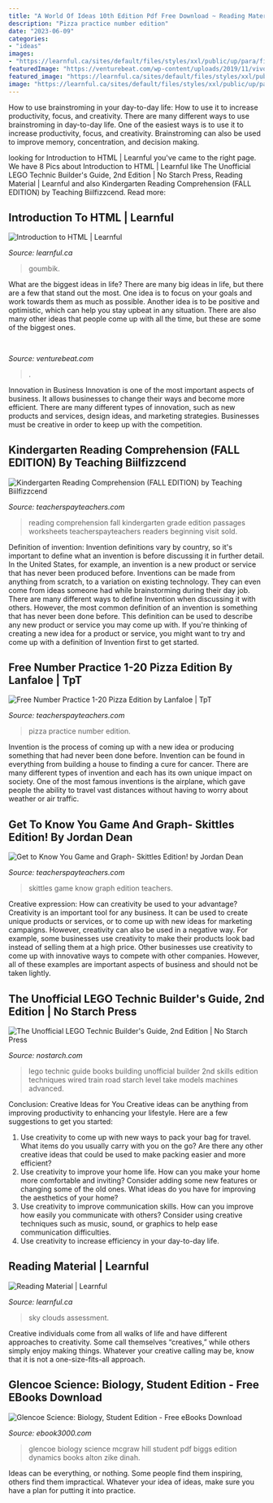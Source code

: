 ```yaml
---
title: "A World Of Ideas 10th Edition Pdf Free Download ~ Reading Material"
description: "Pizza practice number edition"
date: "2023-06-09"
categories:
- "ideas"
images:
- "https://learnful.ca/sites/default/files/styles/xxl/public/up/para/field-image/2020-11/230/photo-1531147646552-1eec68116469.jpeg?itok=5g7GPC_Z"
featuredImage: "https://venturebeat.com/wp-content/uploads/2019/11/vivoexynos-e1573227653262.jpg"
featured_image: "https://learnful.ca/sites/default/files/styles/xxl/public/up/para/field-image/2020-11/230/photo-1531147646552-1eec68116469.jpeg?itok=5g7GPC_Z"
image: "https://learnful.ca/sites/default/files/styles/xxl/public/up/para/field-image/2020-11/230/photo-1531147646552-1eec68116469.jpeg?itok=5g7GPC_Z"
---
```



How to use brainstroming in your day-to-day life: How to use it to increase productivity, focus, and creativity.
There are many different ways to use brainstroming in day-to-day life. One of the easiest ways is to use it to increase productivity, focus, and creativity. Brainstroming can also be used to improve memory, concentration, and decision making.

	

		
looking for Introduction to HTML | Learnful you've came to the right page. We have 8 Pics about Introduction to HTML | Learnful like The Unofficial LEGO Technic Builder&#039;s Guide, 2nd Edition | No Starch Press, Reading Material | Learnful and also Kindergarten Reading Comprehension (FALL EDITION) by Teaching Biilfizzcend. Read more:
		
    
## Introduction To HTML | Learnful

<img loading=lazy src="https://learnful.ca/sites/default/files/up/para/field-image/2020-06/78/coverimage_0.jpg" onerror="this.onerror=null;this.src='https://tse2.mm.bing.net/th?id=OIP.gtohRs3IJ8BTKhR4CxIBZQHaE5&amp;pid=15.1';" alt="Introduction to HTML | Learnful">

_Source: learnful.ca_

>goumbik. 

	

What are the biggest ideas in life?
There are many big ideas in life, but there are a few that stand out the most. One idea is to focus on your goals and work towards them as much as possible. Another idea is to be positive and optimistic, which can help you stay upbeat in any situation. There are also many other ideas that people come up with all the time, but these are some of the biggest ones.

    
## 

<img loading=lazy src="https://venturebeat.com/wp-content/uploads/2019/11/vivoexynos-e1573227653262.jpg" onerror="this.onerror=null;this.src='https://tse2.mm.bing.net/th?id=OIP.oTbiObz3bFvUIhbHnSiY5wHaEK&amp;pid=15.1';" alt="">

_Source: venturebeat.com_

>. 

	

Innovation in Business
Innovation is one of the most important aspects of business. It allows businesses to change their ways and become more efficient. There are many different types of innovation, such as new products and services, design ideas, and marketing strategies. Businesses must be creative in order to keep up with the competition.

    
## Kindergarten Reading Comprehension (FALL EDITION) By Teaching Biilfizzcend

<img loading=lazy src="https://ecdn.teacherspayteachers.com/thumbitem/Reading-Comprehension-Passages-For-Beginning-Readers-FALL-EDITION--2623223-1538337755/original-2623223-3.jpg" onerror="this.onerror=null;this.src='https://tse3.mm.bing.net/th?id=OIP.nrhRHP4kALOgHEJEoq0fRQAAAA&amp;pid=15.1';" alt="Kindergarten Reading Comprehension (FALL EDITION) by Teaching Biilfizzcend">

_Source: teacherspayteachers.com_

>reading comprehension fall kindergarten grade edition passages worksheets teacherspayteachers readers beginning visit sold. 

	

Definition of invention:
Invention definitions vary by country, so it's important to define what an invention is before discussing it in further detail. In the United States, for example, an invention is a new product or service that has never been produced before. Inventions can be made from anything from scratch, to a variation on existing technology. They can even come from ideas someone had while brainstorming during their day job.
There are many different ways to define Invention when discussing it with others. However, the most common definition of an invention is something that has never been done before. This definition can be used to describe any new product or service you may come up with. If you're thinking of creating a new idea for a product or service, you might want to try and come up with a definition of Invention first to get started.

    
## Free Number Practice 1-20 Pizza Edition By Lanfaloe | TpT

<img loading=lazy src="https://ecdn.teacherspayteachers.com/thumbitem/Free-Number-Practice-1-20-Pizza-Edition-4359010-1549366036/original-4359010-4.jpg" onerror="this.onerror=null;this.src='https://tse2.mm.bing.net/th?id=OIP.UZBOivyhXCHfRP4WZ7PBYwAAAA&amp;pid=15.1';" alt="Free Number Practice 1-20 Pizza Edition by Lanfaloe | TpT">

_Source: teacherspayteachers.com_

>pizza practice number edition. 

	

Invention is the process of coming up with a new idea or producing something that had never been done before. Invention can be found in everything from building a house to finding a cure for cancer. There are many different types of invention and each has its own unique impact on society. One of the most famous inventions is the airplane, which gave people the ability to travel vast distances without having to worry about weather or air traffic.

    
## Get To Know You Game And Graph- Skittles Edition! By Jordan Dean

<img loading=lazy src="https://ecdn.teacherspayteachers.com/thumbitem/Get-to-Know-You-Game-and-Graph-Skittles-Edition-064160300-1376763698-1397183486/original-832999-1.jpg" onerror="this.onerror=null;this.src='https://tse2.mm.bing.net/th?id=OIP.WhMSWBRVlWivFcA2zIjRHgAAAA&amp;pid=15.1';" alt="Get to Know You Game and Graph- Skittles Edition! by Jordan Dean">

_Source: teacherspayteachers.com_

>skittles game know graph edition teachers. 

	

Creative expression: How can creativity be used to your advantage?
Creativity is an important tool for any business. It can be used to create unique products or services, or to come up with new ideas for marketing campaigns. However, creativity can also be used in a negative way. For example, some businesses use creativity to make their products look bad instead of selling them at a high price. Other businesses use creativity to come up with innovative ways to compete with other companies. However, all of these examples are important aspects of business and should not be taken lightly.

    
## The Unofficial LEGO Technic Builder&#039;s Guide, 2nd Edition | No Starch Press

<img loading=lazy src="https://nostarch.com/images/ULTBG2E_22-23.jpg" onerror="this.onerror=null;this.src='https://tse1.mm.bing.net/th?id=OIP.O3j6k2cv38Y419Rb2RlspgHaEo&amp;pid=15.1';" alt="The Unofficial LEGO Technic Builder&#039;s Guide, 2nd Edition | No Starch Press">

_Source: nostarch.com_

>lego technic guide books building unofficial builder 2nd skills edition techniques wired train road starch level take models machines advanced. 

	

Conclusion: Creative Ideas for You
Creative ideas can be anything from improving productivity to enhancing your lifestyle. Here are a few suggestions to get you started: 
1. Use creativity to come up with new ways to pack your bag for travel. What items do you usually carry with you on the go? Are there any other creative ideas that could be used to make packing easier and more efficient?
2. Use creativity to improve your home life. How can you make your home more comfortable and inviting? Consider adding some new features or changing some of the old ones. What ideas do you have for improving the aesthetics of your home? 
3. Use creativity to improve communication skills. How can you improve how easily you communicate with others? Consider using creative techniques such as music, sound, or graphics to help ease communication difficulties.
4. Use creativity to increase efficiency in your day-to-day life.

    
## Reading Material | Learnful

<img loading=lazy src="https://learnful.ca/sites/default/files/styles/xxl/public/up/para/field-image/2020-11/230/photo-1531147646552-1eec68116469.jpeg?itok=5g7GPC_Z" onerror="this.onerror=null;this.src='https://tse3.mm.bing.net/th?id=OIP.ftDOc1WqDpBxBtVJB8VNJAHaE8&amp;pid=15.1';" alt="Reading Material | Learnful">

_Source: learnful.ca_

>sky clouds assessment. 

	

Creative individuals come from all walks of life and have different approaches to creativity. Some call themselves “creatives,” while others simply enjoy making things. Whatever your creative calling may be, know that it is not a one-size-fits-all approach.

    
## Glencoe Science: Biology, Student Edition - Free EBooks Download

<img loading=lazy src="http://www.ebook3000.com/upimg/allimg/121023/2015070.jpg" onerror="this.onerror=null;this.src='https://tse4.mm.bing.net/th?id=OIP.BglbnVfvmREBdos5G0hFBwAAAA&amp;pid=15.1';" alt="Glencoe Science: Biology, Student Edition - Free eBooks Download">

_Source: ebook3000.com_

>glencoe biology science mcgraw hill student pdf biggs edition dynamics books alton zike dinah. 

	

Ideas can be everything, or nothing. Some people find them inspiring, others find them impractical. Whatever your idea of ideas, make sure you have a plan for putting it into practice.

